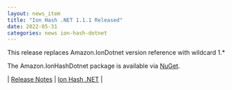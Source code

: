 ```yaml
---
layout: news_item
title: "Ion Hash .NET 1.1.1 Released"
date: 2022-05-31
categories: news ion-hash-dotnet
---
```

This release replaces Amazon.IonDotnet version reference with wildcard 1.*

The Amazon.IonHashDotnet package is available via [NuGet](https://www.nuget.org/packages/Amazon.IonHashDotnet).

| [Release Notes](https://github.com/amazon-ion/ion-hash-dotnet/releases/tag/v1.1.1) | [Ion Hash .NET](https://github.com/amazon-ion/ion-hash-dotnet) |

